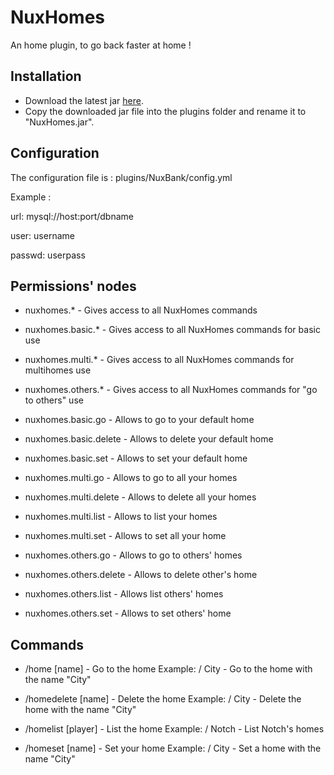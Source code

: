 NuxHomes
========

An home plugin, to go back faster at home !


Installation
------------

* Download the latest jar [here](https://github.com/NuxosMinecraft/NuxHomes/downloads).
* Copy the downloaded jar file into the plugins folder and rename it to "NuxHomes.jar".

Configuration
-------------

The configuration file is : plugins/NuxBank/config.yml

Example :

url: mysql://host:port/dbname

user: username

passwd: userpass

Permissions' nodes
------------------

* nuxhomes.* - Gives access to all NuxHomes commands
* nuxhomes.basic.* - Gives access to all NuxHomes commands  for basic use
* nuxhomes.multi.* - Gives access to all NuxHomes commands for multihomes use
* nuxhomes.others.* - Gives access to all NuxHomes commands for "go to others" use

* nuxhomes.basic.go - Allows to go to your default home
* nuxhomes.basic.delete - Allows to delete your default home
* nuxhomes.basic.set - Allows to set your default home
* nuxhomes.multi.go - Allows to go to all your homes
* nuxhomes.multi.delete - Allows to delete all your homes
* nuxhomes.multi.list - Allows to list your homes
* nuxhomes.multi.set - Allows to set all your home
* nuxhomes.others.go - Allows to go to others' homes
* nuxhomes.others.delete - Allows to delete other's home
* nuxhomes.others.list - Allows list others' homes
* nuxhomes.others.set - Allows to set others' home

Commands
--------
        
* /home <player> [name] - Go to the home
  Example: /<command> City - Go to the home with the name "City"

* /homedelete <player> [name] - Delete the home
  Example: /<command> City - Delete the home with the name "City"

* /homelist [player] - List the home
  Example: /<command> Notch - List Notch's homes
   
* /homeset <player> [name] - Set your home
  Example: /<command> City - Set a home with the name "City"
    